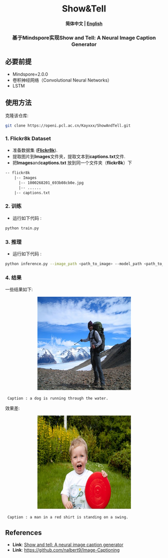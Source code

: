 # 
<h1 align="center">
        Show&Tell
</h1>
<h4 align="center">
    <p>
        <b>简体中文</b> |
        <a href="https://github.com/NicholasKX/ShowAndTell/blob/main/README.md">English</a>
    </p>
</h4>

<h3 align="center">
    <p>基于Mindspore实现Show and Tell: A Neural Image Caption Generator</p>
</h3>



## 必要前提

* Mindspore=2.0.0
* 卷积神经网络（Convolutional Neural Networks）
* LSTM

## 使用方法
克隆该仓库:
```bash
git clone https://openi.pcl.ac.cn/Kayxxx/ShowAndTell.git
```

### 1. Flickr8k Dataset 
* 准备数据集  ([**Flickr8k**](https://www.kaggle.com/shadabhussain/flickr8k)). 
* 提取图片到**Images**文件夹，提取文本到**captions.txt**文件. 
* 把**Images**and**captions.txt** 放到同一个文件夹（**flickr8k**）下 
```angular2html
-- flickr8k
    |-- Images
      |-- 1000268201_693b08cb0e.jpg
      |-- ......
    |-- captions.txt
```


### 2. 训练
* 运行如下代码 : 
```bash
python train.py
```

### 3. 推理
* 运行如下代码 : 
```bash
python inference.py --image_path <path_to_image> --model_path <path_to_model>
```

### 4. 结果
一些结果如下:
<p align="center">
  <img width="299" height="299" src="assets/1.jpg">
</p>
<pre><code> Caption : a dog is running through the water. </code></pre> 

效果差: 
<p align="center">
  <img width="299" height="299" src="assets/2.jpg">
</p>
<pre><code> Caption : a man in a red shirt is standing on a swing. </code></pre> 


## References
* **Link**: [Show and tell: A neural image caption generator](https://arxiv.org/abs/1411.4555)
* **Link**: https://github.com/nalbert9/Image-Captioning
